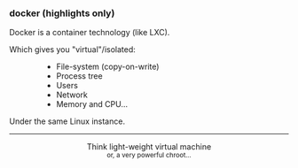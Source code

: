 ### docker (highlights only)

Docker is a container technology (like LXC).

Which gives you "virtual"/isolated:

<ul style="margin-left: 8ex;">
  <li>File-system (copy-on-write)</li>
  <li>Process tree</li>
  <li>Users</li>
  <li>Network</li>
  <li>Memory and CPU...</li>
</ul>

Under the same Linux instance.
<br>

-----

<center>
  Think light-weight virtual machine
  <br>
  <small>or, a very powerful chroot...</small>
</center>
